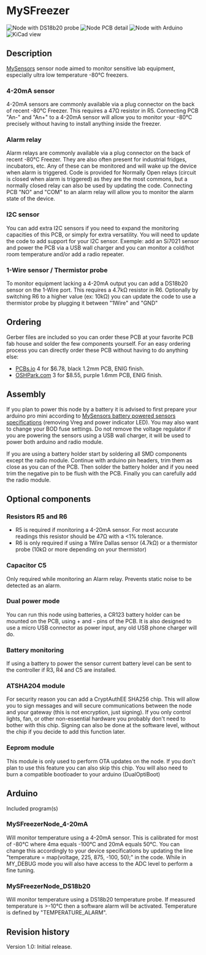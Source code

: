 MySFreezer
==========

![Node with DS18b20 probe](https://raw.githubusercontent.com/emc2cube/MySFreezer/master/img/MySFreezer_DS18b20.jpg)
![Node PCB detail](https://raw.githubusercontent.com/emc2cube/MySFreezer/master/img/MySFreezer.jpg)
![Node with Arduino](https://raw.githubusercontent.com/emc2cube/MySFreezer/master/img/MySFreezer_arduino.jpg)
![KiCad view](https://raw.githubusercontent.com/emc2cube/MySFreezer/master/img/kicad-pcb.png)


Description
-----------

[MySensors](http://www.mysensors.org) sensor node aimed to monitor sensitive lab equipment, especially ultra low temperature -80°C freezers.

### 4-20mA sensor
4-20mA sensors are commonly available via a plug connector on the back of recent -80°C Freezer. This requires a 47Ω resistor in R5.
Connecting PCB "An-" and "An+" to a 4-20mA sensor will allow you to monitor your -80°C precisely without having to install anything inside the freezer.

### Alarm relay
Alarm relays are commonly available via a plug connector on the back of recent -80°C Freezer. They are also often present for industrial fridges, incubators, etc. Any of these can be monitored and will wake up the device when alarm is triggered.
Code is provided for Normally Open relays (circuit is closed when alarm is triggered) as they are the most commons, but a normally closed relay can also be used by updating the code.
Connecting PCB "NO" and "COM" to an alarm relay will allow you to monitor the alarm state of the device.

### I2C sensor
You can add extra I2C sensors if you need to expand the monitoring capacities of this PCB, or simply for extra versatility.
You will need to update the code to add support for your I2C sensor.
Exemple: add an Si7021 sensor and power the PCB via a USB wall charger and you can monitor a cold/hot room temperature and/or add a radio repeater.

### 1-Wire sensor / Thermistor probe
To monitor equipment lacking a 4-20mA output you can add a DS18b20 sensor on the 1-Wire port. This requires a 4.7kΩ resistor in R6.
Optionally by switching R6 to a higher value (ex: 10kΩ) you can update the code to use a thermistor probe by plugging it between "1Wire" and "GND"


Ordering
--------

Gerber files are included so you can order these PCB at your favorite PCB fab house and solder the few components yourself.
For an easy ordering process you can directly order these PCB without having to do anything else:
- [PCBs.io](https://PCBs.io/share/rNAbX) 4 for $6.78, black 1.2mm PCB, ENIG finish.
- [OSHPark.com](https://www.oshpark.com/shared_projects/mcg0E3wd) 3 for $8.55, purple 1.6mm PCB, ENIG finish.


Assembly
--------

If you plan to power this node by a battery it is advised to first prepare your arduino pro mini according to [MySensors battery powered sensors specifications](https://www.mysensors.org/build/battery) (removing Vreg and power indicator LED). You may also want to change your BOD fuse settings.
Do not remove the voltage regulator if you are powering the sensors using a USB wall charger, it will be used to power both arduino and radio module.

If you are using a battery holder start by soldering all SMD components except the radio module. Continue with arduino pin headers, trim them as close as you can of the PCB.
Then solder the battery holder and if you need trim the negative pin to be flush with the PCB. Finally you can carefully add the radio module.


Optional components
-------------------

### Resistors R5 and R6
- R5 is required if monitoring a 4-20mA sensor. For most accurate readings this resistor should be 47Ω with a <1% tolerance.
- R6 is only required if using a 1Wire Dallas sensor (4.7kΩ) or a thermistor probe (10kΩ or more depending on your thermistor)

### Capacitor C5
Only required while monitoring an Alarm relay. Prevents static noise to be detected as an alarm.

### Dual power mode
You can run this node using batteries, a CR123 battery holder can be mounted on the PCB, using + and - pins of the PCB.
It is also designed to use a micro USB connector as power input, any old USB phone charger will do.

### Battery monitoring
If using a battery to power the sensor current battery level can be sent to the controller if R3, R4 and C5 are installed.

### ATSHA204 module
For security reason you can add a CryptAuthEE SHA256 chip. This will allow you to sign messages and will secure communications between the node and your gateway (this is not encryption, just signing).
If you only control lights, fan, or other non-essential hardware you probably don't need to bother with this chip.
Signing can also be done at the software level, without the chip if you decide to add this function later.

### Eeprom module
This module is only used to perform OTA updates on the node. If you don't plan to use this feature you can also skip this chip.
You will also need to burn a compatible bootloader to your arduino (DualOptiBoot)


Arduino
-------

Included program(s)

### MySFreezerNode_4-20mA
Will monitor temperature using a 4-20mA sensor. This is calibrated for most of -80°C where 4ma equals -100°C and 20mA equals 50°C.
You can change this accordingly to your device specifications by updating the line "temperature = map(voltage, 225, 875, -100, 50);" in the code. While in MY_DEBUG mode you will also have access to the ADC level to perform a fine tuning.

### MySFreezerNode_DS18b20
Will monitor temperature using a DS18b20 temperature probe. If measured temperature is >-10°C then a software alarm will be activated. Temperature is defined by "TEMPERATURE_ALARM".


Revision history
----------------

Version 1.0: Initial release.